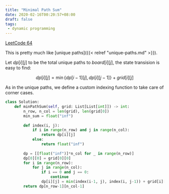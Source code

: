 ```yaml
---
title: "Minimal Path Sum"
date: 2020-02-16T00:20:57+08:00
draft: false
tags:
 - dynamic programming
---
```


<!--more-->

[LeetCode 64](https://leetcode.com/problems/minimum-path-sum/)

This is pretty much like [unique paths]({{< relref "unique-paths.md" >}}).

Let $dp[i][j]$ to be the total unique paths to $board[i][j]$, the state transision is easy to find:

$$ dp[i][j] = \min \lbrace dp[i-1][j], dp[i][j-1] \rbrace + grid[i][j] $$

As in the unique paths, we define a custom indexing function to take care of corner cases.

```python
class Solution:
    def minPathSum(self, grid: List[List[int]]) -> int:
        n_row, n_col = len(grid), len(grid[0])
        min_sum = float("inf")
        
        def index(i, j):
            if i in range(n_row) and j in range(n_col):
                return dp[i][j]
            else:
                return float("inf")
        
        dp = [[float("inf")]*n_col for _ in range(n_row)]
        dp[0][0] = grid[0][0]
        for i in range(n_row):
            for j in range(n_col):
                if i == 0 and j == 0:
                    continue
                dp[i][j] = min(index(i-1, j), index(i, j-1)) + grid[i][j]
        return dp[n_row-1][n_col-1]
```